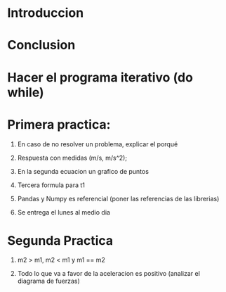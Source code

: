 # Introduccion 
# Conclusion

# Hacer el programa iterativo (do while)

# Primera practica:
1. En caso de no resolver un problema, explicar el porqué

2. Respuesta con medidas (m/s, m/s^2);

3. En la segunda ecuacion un grafico de puntos

4. Tercera formula para t1

5. Pandas y Numpy es referencial (poner las referencias de las librerias)

6. Se entrega el lunes al medio dia

# Segunda Practica

1. m2 > m1, m2 < m1 y m1 == m2

2. Todo lo que va a favor de la aceleracion es positivo (analizar el diagrama de fuerzas) 